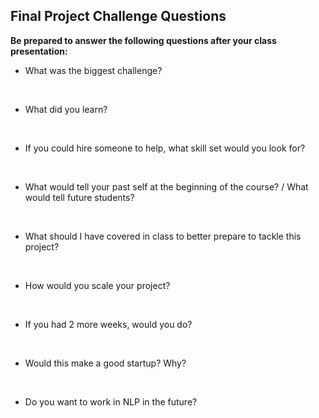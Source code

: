 
Final Project Challenge Questions
---

__Be prepared to answer the following questions after your class presentation:__

- What was the biggest challenge?

<br>

- What did you learn?

<br>

- If you could hire someone to help, what skill set would you look for?

<br>

- What would tell your past self at the beginning of the course? / What would tell future students?

<br>

- What should I have covered in class to better prepare to tackle this project?

<br>

- How would you scale your project?

<br>

- If you had 2 more weeks, would you do?

<br>

- Would this make a good startup? Why?

<br>

- Do you want to work in NLP in the future?